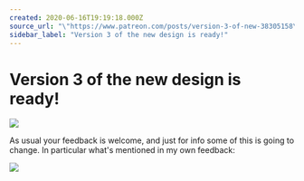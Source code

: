 ```yaml
---
created: 2020-06-16T19:19:18.000Z
source_url: "\"https://www.patreon.com/posts/version-3-of-new-38305158\""
sidebar_label: "Version 3 of the new design is ready!"
---
```


# Version 3 of the new design is ready!

![](https://raw.githubusercontent.com/laurent22/joplin/dev/Assets/WebsiteAssets/images/news/20200616-191918_0.png)

As usual your feedback is welcome, and just for info some of this is going to change. In particular what's mentioned in my own feedback:

![](https://raw.githubusercontent.com/laurent22/joplin/dev/Assets/WebsiteAssets/images/news/20200616-191918_1.png)